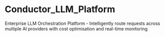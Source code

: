 # Conductor_LLM_Platform
Enterprise LLM Orchestration Platform - Intelligently route requests across multiple AI providers with cost optimisation and real-time monitoring
